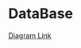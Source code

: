 # DataBase
[Diagram Link](https://app.diagrams.net/?url=https://raw.githubusercontent.com/TarnNished/DataBase/main/Untitled%20Diagram.drawio#Uhttps://raw.githubusercontent.com/TarnNished/DataBase/main/Untitled%20Diagram.drawio#%7B%22pageId%22%3A%22C5RBs43oDa-KdzZeNtuy%22%7D)
